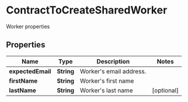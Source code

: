 

# ContractToCreateSharedWorker

Worker properties

## Properties

| Name | Type | Description | Notes |
|------------ | ------------- | ------------- | -------------|
|**expectedEmail** | **String** | Worker&#39;s email address. |  |
|**firstName** | **String** | Worker&#39;s first name |  |
|**lastName** | **String** | Worker&#39;s last name |  [optional] |



